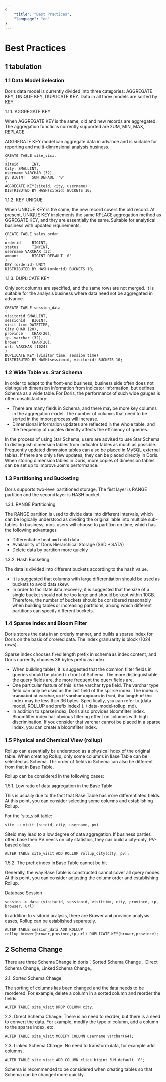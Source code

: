 ```yaml
---
{
    "title": "Best Practices",
    "language": "en"
}
---
```


<!-- 
Licensed to the Apache Software Foundation (ASF) under one
or more contributor license agreements.  See the NOTICE file
distributed with this work for additional information
regarding copyright ownership.  The ASF licenses this file
to you under the Apache License, Version 2.0 (the
"License"); you may not use this file except in compliance
with the License.  You may obtain a copy of the License at

  http://www.apache.org/licenses/LICENSE-2.0

Unless required by applicable law or agreed to in writing,
software distributed under the License is distributed on an
"AS IS" BASIS, WITHOUT WARRANTIES OR CONDITIONS OF ANY
KIND, either express or implied.  See the License for the
specific language governing permissions and limitations
under the License.
-->

# Best Practices

## 1 tabulation

### 1.1 Data Model Selection

Doris data model is currently divided into three categories: AGGREGATE KEY, UNIQUE KEY, DUPLICATE KEY. Data in all three models are sorted by KEY.

1.1.1. AGGREGATE KEY

When AGGREGATE KEY is the same, old and new records are aggregated. The aggregation functions currently supported are SUM, MIN, MAX, REPLACE.

AGGREGATE KEY model can aggregate data in advance and is suitable for reporting and multi-dimensional analysis business.

```
CREATE TABLE site_visit
(
siteid      INT,
City: SMALLINT,
username VARCHAR (32),
pv BIGINT   SUM DEFAULT '0'
)
AGGREGATE KEY(siteid, city, username)
DISTRIBUTED BY HASH(siteid) BUCKETS 10;
```

1.1.2. KEY UNIQUE

When UNIQUE KEY is the same, the new record covers the old record. At present, UNIQUE KEY implements the same RPLACE aggregation method as GGREGATE KEY, and they are essentially the same. Suitable for analytical business with updated requirements.

```
CREATE TABLE sales_order
(
orderid     BIGINT,
status      TINYINT,
username VARCHAR (32),
amount      BIGINT DEFAULT '0'
)
KEY (orderid) UNIT
DISTRIBUTED BY HASH(orderid) BUCKETS 10;
```

1.1.3. DUPLICATE KEY

Only sort columns are specified, and the same rows are not merged. It is suitable for the analysis business where data need not be aggregated in advance.

```
CREATE TABLE session_data
(
visitorid SMALLINT,
sessionid   BIGINT,
visit time DATETIME,
City CHAR (20),
province    CHAR(20),
ip. varchar (32),
brower      CHAR(20),
url: VARCHAR (1024)
)
DUPLICATE KEY (visitor time, session time)
DISTRIBUTED BY HASH(sessionid, visitorid) BUCKETS 10;
```

### 1.2 Wide Table vs. Star Schema

In order to adapt to the front-end business, business side often does not distinguish dimension information from indicator information, but defines Schema as a wide table. For Doris, the performance of such wide gauges is often unsatisfactory:

* There are many fields in Schema, and there may be more key columns in the aggregation model. The number of columns that need to be sorted in the import process will increase.
* Dimensional information updates are reflected in the whole table, and the frequency of updates directly affects the efficiency of queries.

In the process of using Star Schema, users are advised to use Star Schema to distinguish dimension tables from indicator tables as much as possible. Frequently updated dimension tables can also be placed in MySQL external tables. If there are only a few updates, they can be placed directly in Doris. When storing dimension tables in Doris, more copies of dimension tables can be set up to improve Join's performance.

### 1.3 Partitioning and Bucketing

Doris supports two-level partitioned storage. The first layer is RANGE partition and the second layer is HASH bucket.

1.3.1. RANGE Partitioning

The RANGE partition is used to divide data into different intervals, which can be logically understood as dividing the original table into multiple sub-tables. In business, most users will choose to partition on time, which has the following advantages:

* Differentiable heat and cold data
* Availability of Doris Hierarchical Storage (SSD + SATA)
* Delete data by partition more quickly

1.3.2. Hash Bucketing

The data is divided into different buckets according to the hash value.

* It is suggested that columns with large differentiation should be used as buckets to avoid data skew.
* In order to facilitate data recovery, it is suggested that the size of a single bucket should not be too large and should be kept within 10GB. Therefore, the number of buckets should be considered reasonably when building tables or increasing partitions, among which different partitions can specify different buckets.

### 1.4 Sparse Index and Bloom Filter

Doris stores the data in an orderly manner, and builds a sparse index for Doris on the basis of ordered data. The index granularity is block (1024 rows).

Sparse index chooses fixed length prefix in schema as index content, and Doris currently chooses 36 bytes prefix as index.

* When building tables, it is suggested that the common filter fields in queries should be placed in front of Schema. The more distinguishable the query fields are, the more frequent the query fields are.
* One particular feature of this is the varchar type field. The varchar type field can only be used as the last field of the sparse index. The index is truncated at varchar, so if varchar appears in front, the length of the index may be less than 36 bytes. Specifically, you can refer to [data model, ROLLUP and prefix index] (. / data-model-rollup. md).
* In addition to sparse index, Doris also provides bloomfilter index. Bloomfilter index has obvious filtering effect on columns with high discrimination. If you consider that varchar cannot be placed in a sparse index, you can create a bloomfilter index.

### 1.5 Physical and Chemical View (rollup)

Rollup can essentially be understood as a physical index of the original table. When creating Rollup, only some columns in Base Table can be selected as Schema. The order of fields in Schema can also be different from that in Base Table.

Rollup can be considered in the following cases:

1.5.1. Low ratio of data aggregation in the Base Table

This is usually due to the fact that Base Table has more differentiated fields. At this point, you can consider selecting some columns and establishing Rollup.

For the `site_visit'table:

```
site -u visit (siteid, city, username, pv)
```

Siteid may lead to a low degree of data aggregation. If business parties often base their PV needs on city statistics, they can build a city-only, PV-based ollup:

```
ALTER TABLE site_visit ADD ROLLUP rollup_city(city, pv);
```

1.5.2. The prefix index in Base Table cannot be hit

Generally, the way Base Table is constructed cannot cover all query modes. At this point, you can consider adjusting the column order and establishing Rollup.

Database Session

```
session -u data (visitorid, sessionid, visittime, city, province, ip, browser, url)
```

In addition to visitorid analysis, there are Brower and province analysis cases, Rollup can be established separately.

```
ALTER TABLE session_data ADD ROLLUP rollup_brower(brower,province,ip,url) DUPLICATE KEY(brower,province);
```

## 2 Schema Change

There are three Schema Change in doris：Sorted Schema Change，Direct Schema Change, Linked Schema Change。

2.1. Sorted Schema Change

The sorting of columns has been changed and the data needs to be reordered. For example, delete a column in a sorted column and reorder the fields.

```
ALTER TABLE site_visit DROP COLUMN city;
```

2.2. Direct Schema Change: There is no need to reorder, but there is a need to convert the data. For example, modify
 the type of column, add a column to the sparse index, etc.

```
ALTER TABLE site_visit MODIFY COLUMN username varchar(64);
```

2.3. Linked Schema Change: No need to transform data, for example add columns.

```
ALTER TABLE site_visit ADD COLUMN click bigint SUM default '0';
```

Schema is recommended to be considered when creating tables so that Schema can be changed more quickly.
